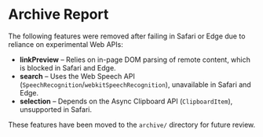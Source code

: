 # Archive Report

The following features were removed after failing in Safari or Edge due to reliance on experimental Web APIs:

- **linkPreview** – Relies on in-page DOM parsing of remote content, which is blocked in Safari and Edge.
- **search** – Uses the Web Speech API (`SpeechRecognition`/`webkitSpeechRecognition`), unavailable in Safari and Edge.
- **selection** – Depends on the Async Clipboard API (`ClipboardItem`), unsupported in Safari.

These features have been moved to the `archive/` directory for future review.
